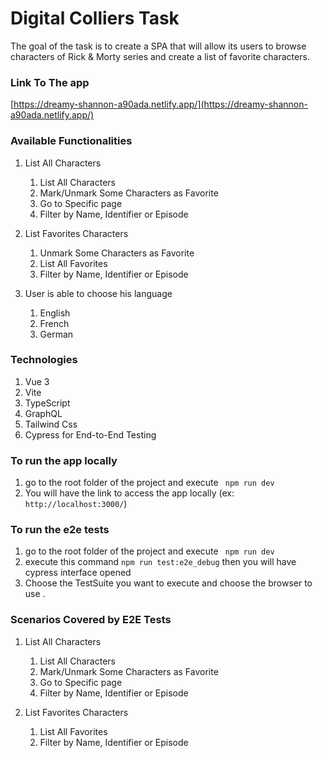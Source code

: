 # Digital Colliers Task

The goal of the task is to create a SPA that will allow its users to browse characters of
Rick & Morty series and create a list of favorite characters.

###  Link To The app
[https://dreamy-shannon-a90ada.netlify.app/](https://dreamy-shannon-a90ada.netlify.app/)

### Available Functionalities
1. List All Characters
    1. List All Characters 
    2. Mark/Unmark Some Characters as Favorite
    3. Go to Specific page 
    4. Filter by Name, Identifier or Episode


2. List Favorites Characters
    1. Unmark Some Characters as Favorite
    2. List All Favorites
    3. Filter by Name, Identifier or Episode
    

3. User is able to choose his language 
    1. English
    2. French
    3. German
    
###  Technologies
1. Vue 3 
2. Vite
3. TypeScript
4. GraphQL
5. Tailwind Css
6. Cypress for End-to-End Testing

### To run the app locally

1. go to the root folder of the project and execute ` npm run dev`
2. You will have the link to access the app locally (ex: `http://localhost:3000/`)

### To run the e2e tests
1. go to the root folder of the project and execute ` npm run dev`
2. execute this command `npm run test:e2e_debug` then you will have cypress interface opened
3. Choose the TestSuite you want to execute and choose the browser to use .

### Scenarios Covered by E2E Tests
1. List All Characters
    1. List All Characters
    2. Mark/Unmark Some Characters as Favorite
    3. Go to Specific page
    4. Filter by Name, Identifier or Episode
    

2. List Favorites Characters
    1. List All Favorites
    3. Filter by Name, Identifier or Episode
